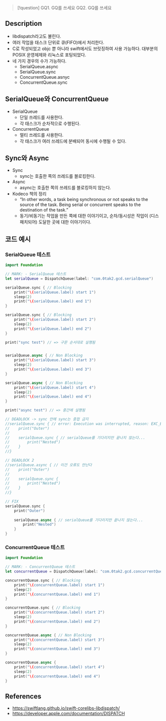>[!question]
>GQ1. GQ를 쓰세요
>GQ2. GQ를 쓰세요

## Description
- libdispatch라고도 불린다.
- 여러 작업을 태스크 단위로 큐(FIFO)에서 처리한다.
- C로 작성되었고 objc 뿐 아니라 swift에서도 브릿징하여 사용 가능하다. 대부분의 POSIX 운영체제와 리눅스로 포팅되었다.
- 네 가지 경우의 수가 가능하다.
    - SerialQueue.async
    - SerialQueue.sync
    - ConcurrentQueue.asnyc
    - ConcurrentQueue.sync

## SerialQueue와 ConcurrentQueue
- SerialQueue
	- 단일 쓰레드를 사용한다.
	- 각 태스크가 순차적으로 수행된다.
- ConcurrentQueue
    - 멀티 쓰레드를 사용한다.
    - 각 태스크가 여러 쓰레드에 분배되어 동시에 수행될 수 있다.

## Sync와 Async
- Sync
    - sync는 호출한 쪽의 쓰레드를 블로킹한다.
- Async
    - async는 호출한 쪽의 쓰레드를 블로킹하지 않는다.
- Kodeco 책의 정리
    - “In other words, a task being synchronous or not speaks to the source of the task. Being serial or concurrent speaks to the destination of the task.”
    - 동기/비동기는 작업을 만든 쪽에 대한 이야기이고, 순차/동시성은 작업이 (디스패치되어) 도달한 곳에 대한 이야기이다.

## 코드 예시

### SerialQueue 테스트

```swift
import Foundation

// MARK: - SerialQueue 테스트
let serialQueue = DispatchQueue(label: "com.0tak2.gcd.serialQueue")

serialQueue.sync { // Blocking
    print("\(serialQueue.label) start 1")
    sleep(2)
    print("\(serialQueue.label) end 1")
}

serialQueue.sync { // Blocking
    print("\(serialQueue.label) start 2")
    sleep(2)
    print("\(serialQueue.label) end 2")
}

print("sync test") // => 구문 순서대로 실행됨


serialQueue.async { // Non Blocking
    print("\(serialQueue.label) start 3")
    sleep(2)
    print("\(serialQueue.label) end 3")
}

serialQueue.async { // Non Blocking
    print("\(serialQueue.label) start 4")
    sleep(2)
    print("\(serialQueue.label) end 4")
}

print("async test") // => 중간에 실행됨

// DEADLOCK -> sync 안에 sync는 중첩 금지
//serialQueue.sync { // error: Execution was interrupted, reason: EXC_BREAKPOINT (code=1, subcode=0x18018ceec).
//    print("Outer")
//    
//    serialQueue.sync { // serialQueue를 기다리지만 끝나지 않는다...
//        print("Nested")
//    }
//}

// DEADLOCK 2
//serialQueue.async { // 이건 오류도 안난다
//    print("Outer")
//    
//    serialQueue.sync {
//        print("Nested")
//    }
//}

// FIX
serialQueue.sync {
    print("Outer")
    
    serialQueue.async { // serialQueue를 기다리지만 끝나지 않는다...
        print("Nested")
    }
}
```

### ConcurrentQueue 테스트

```swift
import Foundation

// MARK: - ConcurrentQueue 테스트
let concurrentQueue = DispatchQueue(label: "com.0tak2.gcd.concurrentQueue", attributes: .concurrent)

concurrentQueue.sync { // Blocking
    print("\(concurrentQueue.label) start 1")
    sleep(2)
    print("\(concurrentQueue.label) end 1")
}

concurrentQueue.sync { // Blocking
    print("\(concurrentQueue.label) start 2")
    sleep(2)
    print("\(concurrentQueue.label) end 2")
}

concurrentQueue.async { // Non Blocking
    print("\(concurrentQueue.label) start 3")
    sleep(2)
    print("\(concurrentQueue.label) end 3")
}

concurrentQueue.async {
    print("\(concurrentQueue.label) start 4")
    sleep(2)
    print("\(concurrentQueue.label) end 4")
}
```

## References
- https://swiftlang.github.io/swift-corelibs-libdispatch/
- https://developer.apple.com/documentation/DISPATCH